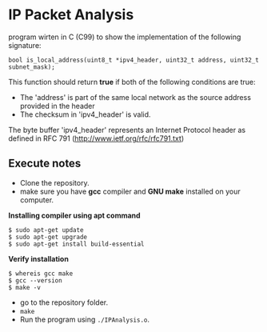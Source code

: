 # IP Packet Analysis 

program wirten in C (C99) to show the implementation of the following signature:

`bool is_local_address(uint8_t *ipv4_header, uint32_t address, uint32_t subnet_mask);`

This function should return **true** if both of the following conditions are true:

* The 'address' is part of the same local network as the source address provided in the header
* The checksum in 'ipv4_header' is valid.

The byte buffer 'ipv4_header' represents an Internet Protocol header as defined in RFC 791
(http://www.ietf.org/rfc/rfc791.txt)

## Execute notes

* Clone the repository.
* make sure you have **gcc** compiler and **GNU make** installed on your computer.
    
**Installing compiler using apt command**
```
$ sudo apt-get update
$ sudo apt-get upgrade
$ sudo apt-get install build-essential
```
**Verify installation**

```
$ whereis gcc make
$ gcc --version
$ make -v
```

* go to the repository folder.
* `make`
* Run the program using `./IPAnalysis.o`.
